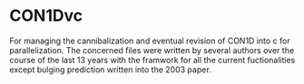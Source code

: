 # CON1Dvc
For managing the cannibalization and eventual revision of CON1D into c for parallelization.
The concerned files were written by several authors over the course of the last 13 years with the framwork 
for all the current fuctionalities except bulging prediction written into the 2003 paper. 
